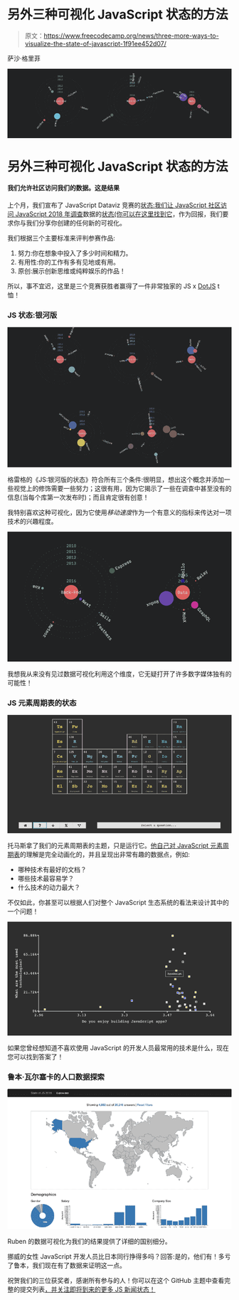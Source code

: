 # 另外三种可视化 JavaScript 状态的方法

> 原文：<https://www.freecodecamp.org/news/three-more-ways-to-visualize-the-state-of-javascript-1f91ee452d07/>

萨沙·格里菲

![1*BTn8THQ1Yyx_wP2wdoS4Sw](img/75380c62808897bb27a10c1f758ffc28.png)

# 另外三种可视化 JavaScript 状态的方法

#### 我们允许社区访问我们的数据。这是结果

上个月，我们宣布了 JavaScript Dataviz 竞赛的[状态:我们让 JavaScript 社区访问 JavaScript 2018 年调查](https://medium.com/@sachagreif/announcing-the-state-of-javascript-2018-data-visualization-contest-4d75abad96c8)数据的[状态(你可以](http://2018.stateofjs.com)[在这里找到它](https://www.kaggle.com/sachag/state-of-javascript-2018)，作为回报，我们要求你与我们分享你创建的任何新的可视化。

我们根据三个主要标准来评判参赛作品:

1.  努力:你在想象中投入了多少时间和精力。
2.  有用性:你的工作有多有见地或有用。
3.  原创:展示创新思维或纯粹娱乐的作品！

所以，事不宜迟，这里是三个竞赛获胜者赢得了一件非常独家的 JS x [DotJS](https://dotjs.io) t 恤！

### JS 状态:银河版

![1*2nCFL_-SL1qOro-SnvIYSg](img/e2697dcdfabf68767ac44e4c5101bb4f.png)

格雷格的《JS:银河版的状态》符合所有三个条件:很明显，想出这个概念并添加一些视觉上的修饰需要一些努力；这很有用，因为它揭示了一些在调查中甚至没有的信息(当每个库第一次发布时)；而且肯定很有创意！

我特别喜欢这种可视化，因为它使用*移动速度*作为一个有意义的指标来传达对一项技术的兴趣程度。

![1*PvF4c3k3YJe-G1qjVc3aIA](img/2d424386223b6fbb9540887f1c327d00.png)

我想我从来没有见过数据可视化利用这个维度，它无疑打开了许多数字媒体独有的可能性！

### JS 元素周期表的状态

![1*rgxgpk4sywMjJ5wQ6S2cHg](img/60f2cf3e3e1ab51f707a84813409934c.png)

托马斯拿了我们的元素周期表的主题，只是运行它。[他自己对 JavaScript 元素周期表](https://state-of-js.netlify.com/)的理解是完全动画化的，并且呈现出非常有趣的数据点，例如:

*   哪种技术有最好的文档？
*   哪些技术最容易学？
*   什么技术的动力最大？

不仅如此，你甚至可以根据人们对整个 JavaScript 生态系统的看法来设计其中的一个问题！

![1*tNuHkwnvy0DHd14aaRkIkQ](img/ae9f8327420b85fa67fdb1a4d4e4716e.png)

如果您曾经想知道不喜欢使用 JavaScript 的开发人员最常用的技术是什么，现在您可以找到答案了！

### 鲁本·瓦尔塞卡的人口数据探索

![1*Ko5Q5rQtNmwil6EHw1tf2A](img/1549234d5cca626501e430e6ad8079ae.png)

Ruben 的数据可视化为我们的结果提供了详细的国别细分。

挪威的女性 JavaScript 开发人员比日本同行挣得多吗？回答:是的，他们有！多亏了鲁本，我们现在有了数据来证明这一点。

祝贺我们的三位获奖者，感谢所有参与的人！你可以在这个 GitHub 主题中查看完整的提交列表[，并关注即将到来的更多 JS 新闻状态！](https://github.com/StateOfJS/StateOfJS/issues/151)